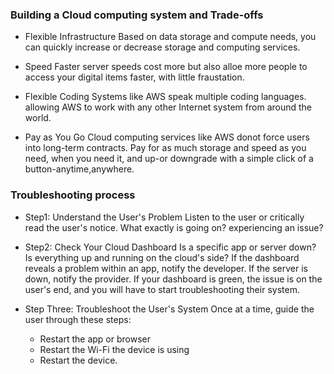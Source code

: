 ### Building a Cloud computing system and Trade-offs
+   Flexible Infrastructure
    Based on data storage and compute needs, you can quickly increase or decrease storage and computing services.

+   Speed
    Faster server speeds cost more but also alloe more people to access your digital items faster, with little fraustation.

+   Flexible Coding
    Systems like AWS speak multiple coding languages. allowing AWS to work with any other Internet system from around the world.

+   Pay as You Go
    Cloud computing services like AWS donot force users into long-term contracts. Pay for as much storage and speed as you need, when you need it, and up-or downgrade with a simple click of a button-anytime,anywhere.

### Troubleshooting process
+   Step1: Understand the User's Problem
    Listen to the user or critically read the user's notice. What exactly is going on? experiencing an issue?

+   Step2:  Check Your Cloud Dashboard
    Is a specific app or server down? Is everything up and running on the cloud's side?
    If the dashboard reveals a problem within an app, notify the developer. If the server is down, notify the provider.
    If your dashboard is green, the issue is on the user's end, and you will have to start troubleshooting their system.       

+   Step Three: Troubleshoot the User's System
    Once at a time, guide the user through these steps:
    +   Restart the app or browser
    +   Restart the Wi-Fi the device is using
    +   Restart the device.